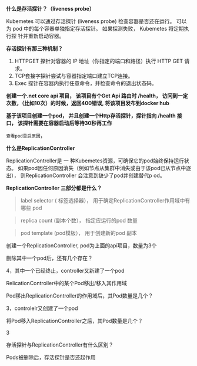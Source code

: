 **什么是存活探针？（liveness probe）**

Kubemetes 可以通过存活探针 (liveness probe) 检查容器是否还在运行。 可以 为 pod 中的每个容器单独指定存活探针。 如果探测失败， Kubemetes 将定期执行探 针并重新启动容器。



**存活探针有那三种机制？**

1. HTTPGET 探针对容器的 IP 地址（你指定的端口和路径）执行 HTTP GET 请求。
2. TCP套接字探针尝试与容器指定端口建立TCP连接。
3. Exec 探针在容器内执行任意命令，并检查命令的退出状态码。

**创建一个.net core api 项目， 该项目有个Get Api 路由时 /health， 访问到一定次数，（比如10次）的时候，返回400错误, 将该项目发布到docker hub**



**基于该项目创建一个pod， 并且创建一个Http存活探针，探针指向 /health 接口， 该探针需要在容器启动后等待30秒再工作**

`查看pod重启原因`，

**什么是ReplicationController**

ReplicationController是 一 种Kubemetes资源，可确保它的pod始终保持运行状态。 如果pod因任何原因消失（例如节点从集群中消失或由于该pod已从节点中逐出）， 则ReplicationController 会注意到缺少了pod并创建替代p od。



**ReplicationController 三部分都是什么？**

> label selector ( 标签选择器）， 用于确定ReplicationController作用域中有哪些 pod

> replica count (副本个数）， 指定应运行的pod 数量

> pod template (pod模板）， 用于创建新的pod 副本

创建一个ReplicationController, pod为上面的api项目，数量为3个

删除其中一个pod后，还有几个存在？

4，其中一个已经终止，controller又新建了一个pod

RelicationController中的某个Pod移出/移入其作用域

Pod移出ReplicationController的作用域后，其Pod数量是几个？

3，controlelr又创建了一个pod

将Pod移入ReplicationController之后，其Pod数量是几个？

3

存活探针与ReplicationController有什么区别？

Pods被删除后，存活探针是否还起作用